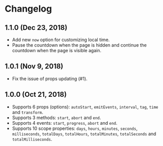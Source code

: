# Changelog

## 1.1.0 (Dec 23, 2018)

- Add new `now` option for customizing local time.
- Pause the countdown when the page is hidden and continue the countdown when the page is visible again.

## 1.0.1 (Nov 9, 2018)

- Fix the issue of props updating (#1).

## 1.0.0 (Oct 21, 2018)

- Supports 6 props (options): `autoStart`, `emitEvents`, `interval`, `tag`, `time` and `transform`.
- Supports 3 methods: `start`, `abort` and `end`.
- Supports 4 events: `start`, `progress`, `abort` and `end`.
- Supports 10 scope properties: `days`, `hours`, `minutes`, `seconds`, `milliseconds`, `totalDays`, `totalHours`, `totalMinutes`, `totalSeconds` and `totalMilliseconds`.

